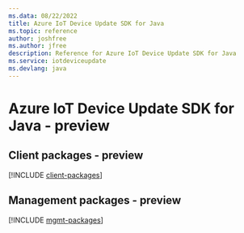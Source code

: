 ```yaml
---
ms.data: 08/22/2022
title: Azure IoT Device Update SDK for Java
ms.topic: reference
author: joshfree
ms.author: jfree
description: Reference for Azure IoT Device Update SDK for Java
ms.service: iotdeviceupdate
ms.devlang: java
---
```

# Azure IoT Device Update SDK for Java - preview

## Client packages - preview
[!INCLUDE [client-packages](iot-device-update-client-index.md)]
## Management packages - preview
[!INCLUDE [mgmt-packages](iot-device-update-mgmt-index.md)]